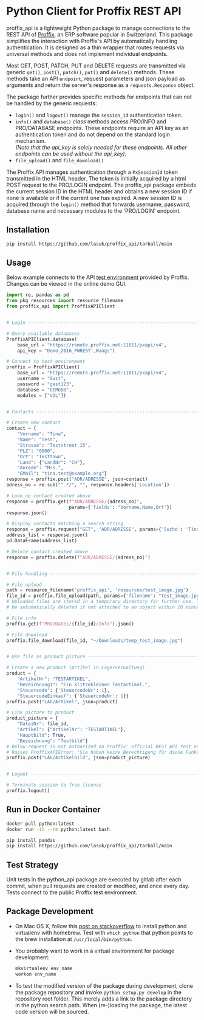 # Python Client for Proffix REST API

proffix_api is a lightweight Python package to manage connections to the REST API of [Proffix](https://www.proffix.ch/), an ERP software popular in Switzerland. This package simplifies the interaction with Proffix's API by automatically handling authentication. It is designed as a thin wrapper that routes requests via universal methods and does not implement individual endpoints.

Most GET, POST, PATCH, PUT and DELETE requests are transmitted via generic `get()`, `post()`, `patch()`, `put()` and `delete()` methods. These methods take an API `endpoint`, request parameters and json payload as arguments and return the server's response as a `requests.Response` object.

The package further provides specific methods for endpoints that can not be handled by the generic requests:
- `login()` and `logout()` manage the `session_id` authentication token.
- `info()` and `database()` _class_ methods access PRO/INFO and PRO/DATABASE endpoints. These endpoints require an API key as an authentication token and do not depend on the standard login mechanism.\
_(Note that the api_key is solely needed for these endpoints. All other endpoints can be used without the api_key)._
- `file_upload()` and `file_download()`

The Proffix API manages authentication through a `PxSessionId` token transmitted in the HTML header. The token is initially acquired by a html POST request to the PRO/LOGIN endpoint. The proffix_api package embeds the current session ID in the HTML header and obtains a new session ID if none is available or if the current one has expired. A new session ID is acquired through the `login()` method that forwards username, password, database name and necessary modules to the 'PRO/LOGIN' endpoint.

## Installation

```bash
pip install https://github.com/lasuk/proffix_api/tarball/main
```

## Usage

Below example connects to the API [test environment](https://www.proffix.ch/Portals/0/content/REST%20API/zugriff_auf_testumgebung.html) provided by Proffix. Changes can be viewed in the online demo GUI.


```python
import re, pandas as pd
from pkg_resources import resource_filename
from proffix_api import ProffixAPIClient


# Login ------------------------------------------------------------------------

# Query available databases
ProffixAPIClient.database(
    base_url = "https://remote.proffix.net:11011/pxapi/v4",
    api_key = "Demo_2016_PWREST!,Wangs")

# Connect to test environment
proffix = ProffixAPIClient(
    base_url = "https://remote.proffix.net:11011/pxapi/v4",
    username = "Gast",
    password = "gast123",
    database = "DEMODB",
    modules = ["VOL"])


# Contacts ---------------------------------------------------------------------

# Create new contact
contact = {
    "Vorname": "Tina",
    "Name": "Test",
    "Strasse": "Teststreet 15",
    "PLZ": "0000",
    "Ort": "Testtown",
    "Land": {"LandNr": "CH"},
    "Anrede": "Mrs.",
    "EMail": "tina.test@example.org"}
response = proffix.post("ADR/ADRESSE", json=contact)
adress_no = re.sub("^.*/", "", response.headers['Location'])

# Look up contact created above
response = proffix.get(f"ADR/ADRESSE/{adress_no}",
                       params={'fields': "Vorname,Name,Ort"})
response.json()

# Display contacts matching a search string
response = proffix.request("GET", "ADR/ADRESSE", params={'Suche': 'Tina'})
address_list = response.json()
pd.DataFrame(address_list)

# Delete contact created above
response = proffix.delete(f"ADR/ADRESSE/{adress_no}")


# File handling ----------------------------------------------------------------

# File upload
path = resource_filename('proffix_api', 'resources/test_image.jpg')
file_id = proffix.file_upload(path, params={'filename': "test_image.jpg"})
# Uploaded files are stored in a temporary directory for further use. They will
# be automatically deleted if not attached to an object within 20 minutes.

# File info
proffix.get(f"PRO/Datei/{file_id}/Info").json()

# File download
proffix.file_download(file_id, "~/Downloads/temp_test_image.jpg")


# Use file as product picture --------------------------------------------------

# Create a new product (Artikel in Lagerverwaltung)
product = {
    "ArtikelNr": "TESTARTIKEL",
    "Bezeichnung1": "Ein klitzekleiner Testartikel.",
    "Steuercode": {'SteuercodeNr': 1},
    "SteuercodeEinkauf": {'SteuercodeNr': 1}}
proffix.post("LAG/Artikel", json=product)

# Link picture to product
product_picture = {
    "DateiNr": file_id,
    "Artikel": {"ArtikelNr": "TESTARTIKEL"},
    "Hauptbild": True,
    "Bezeichnung": "Testbild"}
# Below request is not authorized on Proffix' official REST API test environment
# Raises ProffixAPIError: "Sie haben keine Berechtigung für diese Funktion!"
proffix.post("LAG/Artikelbild", json=product_picture)


# Logout -----------------------------------------------------------------------

# Terminate session to free license
proffix.logout()
```

## Run in Docker Container

```bash
docker pull python:latest
docker run -it --rm python:latest bash

pip install pandas
pip install https://github.com/lasuk/proffix_api/tarball/main
```


## Test Strategy

Unit tests in the python_api package are executed by gitlab after each commit,
when pull requests are created or modified, and once every day. Tests connect to
the public Proffix test environment.

## Package Development

- On Mac OS X, follow this
[post on stackoverflow](https://stackoverflow.com/questions/49470367/install-virtualenv-and-virtualenvwrapper-on-macos)
to install python and virtualenv with homebrew. Test with `which python` that
python points to the brew installation at `/usr/local/bin/python`.

- You probably want to work in a virtual environment for package development:

    ```bash
    mkvirtualenv env_name
    workon env_name
    ```

- To test the modified version of the package during development, clone the
package repository and invoke `python setup.py develop` in the repository root
folder. This merely adds a link to the package directory in the python search
path. When (re-)loading the package, the latest code version will be sourced.
